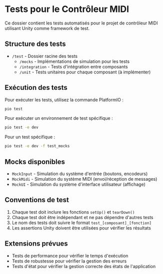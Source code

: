 # Tests pour le Contrôleur MIDI

Ce dossier contient les tests automatisés pour le projet de contrôleur MIDI utilisant Unity comme framework de test.

## Structure des tests

- `/test` - Dossier racine des tests
  - `/mocks` - Implémentations de simulation pour les tests
  - `/integration` - Tests d'intégration entre composants
  - `/unit` - Tests unitaires pour chaque composant (à implémenter)

## Exécution des tests

Pour exécuter les tests, utilisez la commande PlatformIO :

```bash
pio test
```

Pour exécuter un environnement de test spécifique :

```bash
pio test -e dev
```

Pour un test spécifique :

```bash
pio test -e dev -f test_mocks
```

## Mocks disponibles

- `MockInput` - Simulation du système d'entrée (boutons, encodeurs)
- `MockMidi` - Simulation du système MIDI (envoi/réception de messages)
- `MockUI` - Simulation du système d'interface utilisateur (affichage)

## Conventions de test

1. Chaque test doit inclure les fonctions `setUp()` et `tearDown()`
2. Chaque test doit être indépendant et ne pas dépendre d'autres tests
3. Le nom des tests doit suivre le format `test_[composant]_[fonction]`
4. Les assertions Unity doivent être utilisées pour vérifier les résultats

## Extensions prévues

- Tests de performance pour vérifier le temps d'exécution
- Tests de robustesse pour vérifier la gestion des erreurs
- Tests d'état pour vérifier la gestion correcte des états de l'application
